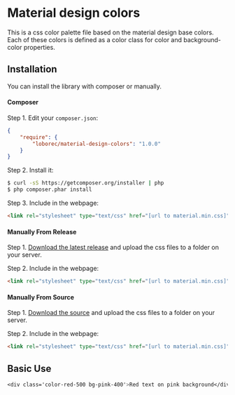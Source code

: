 # Material design colors

This is a css color palette file based on the material design base colors. Each of these colors is defined as a color class for color and background-color properties.

Installation
---

You can install the library with composer or manually.

#### Composer

Step 1. Edit your `composer.json`:

```json
{
    "require": {
        "loborec/material-design-colors": "1.0.0"
    }
}
```

Step 2. Install it:

```bash
$ curl -sS https://getcomposer.org/installer | php
$ php composer.phar install
```

Step 3. Include in the webpage:

```html
<link rel="stylesheet" type="text/css" href="[url to material.min.css]" media="screen, print" />
```

#### Manually From Release

Step 1. [Download the latest release](https://github.com/loborec/material-design-colors/releases) and upload the css files to a folder on your server.

Step 2. Include in the webpage:

```html
<link rel="stylesheet" type="text/css" href="[url to material.min.css]" media="screen, print" />
```

#### Manually From Source

Step 1. [Download the source](https://github.com/loborec/material-design-colors/master.zip) and upload the css files to a folder on your server.

Step 2. Include in the webpage:

```html
<link rel="stylesheet" type="text/css" href="[url to material.min.css]" media="screen, print" />
```


Basic Use
---

```css
<div class='color-red-500 bg-pink-400'>Red text on pink background</div>
```
